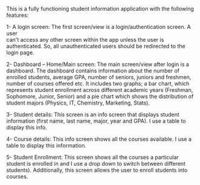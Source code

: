 This is a fully functioning student information application with the following features:

1- A login screen: The first screen/view is a login/authentication screen. A user  
can't access any other screen within the app unless the user is 
authenticated. So, all unauthenticated users should be redirected to the login page. 

2- Dashboard – Home/Main screen: The main screen/view after login is a 
dashboard. The dashboard contains information about the number of enrolled 
students, average GPA, number of seniors, juniors and freshmen, number of courses 
offered etc. It includes two graphs; a bar chart, which represents student enrollment 
across different academic years (Freshman, Sophomore, Junior, Senior) and a pie chart 
which shows the distribution of student majors (Physics, IT, Chemistry, Marketing, Stats). 

3- Student details: This screen is an info screen that displays student information (first 
name, last name, major, year and GPA). I use a table to display this info. 

4- Course details: This info screen shows all the courses available. I use a 
table to display this information. 

5- Student Enrollment: This screen shows all the courses a particular student is enrolled in 
and I use a drop down to switch between different students). Additionally, this screen allows the 
user to enroll students into courses. 
